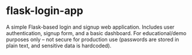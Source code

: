# flask-login-app
A simple Flask-based login and signup web application.  Includes user authentication, signup form, and a basic dashboard.  For educational/demo purposes only – not secure for production use  (passwords are stored in plain text, and sensitive data is hardcoded).
